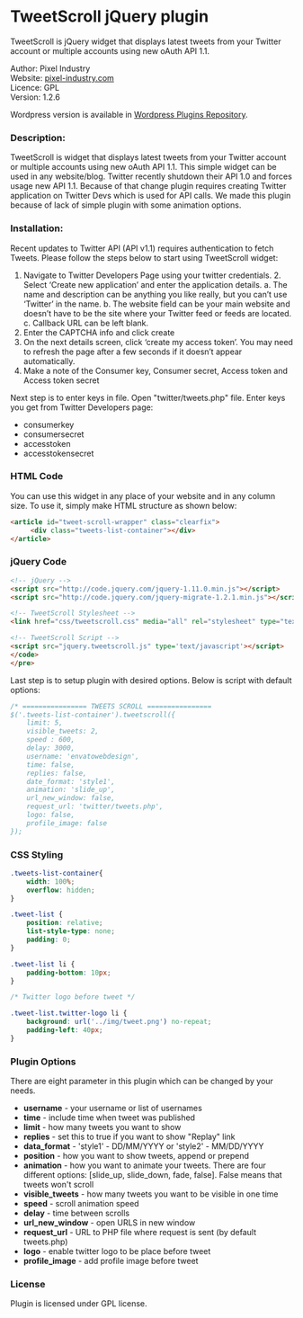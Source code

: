 # TweetScroll jQuery plugin #

TweetScroll is jQuery widget that displays latest tweets from your Twitter account or multiple accounts using new oAuth API 1.1. 

Author: Pixel Industry  
Website: [pixel-industry.com](pixel-industry.com)  
Licence: GPL  
Version: 1.2.6  

Wordpress version is available in [Wordpress Plugins Repository](http://wordpress.org/plugins/tweetscroll-widget/).

### Description: ###

TweetScroll is widget that displays latest tweets from your Twitter account or multiple accounts using new 
oAuth API 1.1. This simple widget can be used in any website/blog. Twitter recently shutdown their API 1.0 
and forces usage new API 1.1. Because of that change plugin requires creating Twitter application on Twitter 
Devs which is used for API calls. We made this plugin because of lack of simple plugin with some animation options.

### Installation: ###

Recent updates to Twitter API (API v1.1) requires authentication to fetch Tweets. Please follow the steps below to start using TweetScroll widget:

1. Navigate to Twitter Developers Page using your twitter credentials. 2. Select ‘Create new application’ and enter the application details.
a. The name and description can be anything you like really, but you can’t use ‘Twitter’ in the name.
b. The website field can be your main website and doesn’t have to be the site where your Twitter feed or feeds are located.
c. Callback URL can be left blank.
3. Enter the CAPTCHA info and click create
4. On the next details screen, click ‘create my access token’. You may need to refresh the page after a few seconds if it doesn’t appear automatically.
5. Make a note of the Consumer key, Consumer secret, Access token and Access token secret


Next step is to enter keys in file. Open "twitter/tweets.php" file. Enter keys you get from Twitter Developers page:
* consumerkey
* consumersecret
* accesstoken
* accesstokensecret

### HTML Code ###

You can use this widget in any place of your website and in any column size. To use it, 
simply make HTML structure as shown below:

```HTML
<article id="tweet-scroll-wrapper" class="clearfix">
     <div class="tweets-list-container"></div>
</article>
```

### jQuery Code ###

```HTML
<!-- jQuery -->
<script src="http://code.jquery.com/jquery-1.11.0.min.js"></script>
<script src="http://code.jquery.com/jquery-migrate-1.2.1.min.js"></script>

<!-- TweetScroll Stylesheet -->
<link href="css/tweetscroll.css" media="all" rel="stylesheet" type="text/css"/>

<!-- TweetScroll Script -->
<script src="jquery.tweetscroll.js" type='text/javascript'></script>
</code>
</pre>
```

Last step is to setup plugin with desired options. Below is script with default options:

```JavaScript
/* ================ TWEETS SCROLL ================ 
$('.tweets-list-container').tweetscroll({ 
    limit: 5,
    visible_tweets: 2,
    speed : 600,
    delay: 3000,
    username: 'envatowebdesign',
    time: false,
    replies: false,
    date_format: 'style1',
    animation: 'slide_up',
    url_new_window: false,
    request_url: 'twitter/tweets.php',
    logo: false,
    profile_image: false
});
```

### CSS Styling ###

```CSS
.tweets-list-container{
    width: 100%;
    overflow: hidden;
}

.tweet-list {
    position: relative;
    list-style-type: none;
    padding: 0;
}

.tweet-list li {
    padding-bottom: 10px;
}

/* Twitter logo before tweet */

.tweet-list.twitter-logo li {
    background: url('../img/tweet.png') no-repeat;
    padding-left: 40px;
}
```

### Plugin Options ###

There are eight parameter in this plugin which can be changed by your needs.

* **username** - your username or list of usernames
* **time** - include time when tweet was published
* **limit** - how many tweets you want to show
* **replies** - set this to true if you want to show "Replay" link
* **data_format** - 'style1' - DD/MM/YYYY or 'style2' - MM/DD/YYYY
* **position** - how you want to show tweets, append or prepend
* **animation** - how you want to animate your tweets. There are four different options: [slide_up, slide_down, fade, false]. False means that tweets won't scroll
* **visible_tweets** - how many tweets you want to be visible in one time
* **speed** - scroll animation speed
* **delay** - time between scrolls
* **url_new_window** - open URLS in new window
* **request_url** - URL to PHP file where request is sent (by default tweets.php)
* **logo** - enable twitter logo to be place before tweet
* **profile_image** - add profile image before tweet

### License ###
Plugin is licensed under GPL license.
